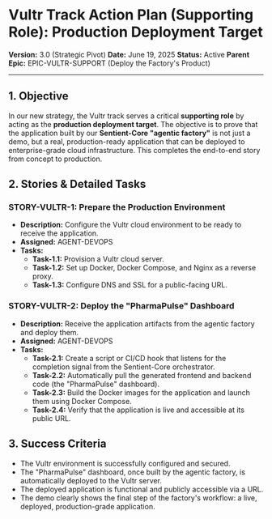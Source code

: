 # Vultr Track Action Plan (Supporting Role): Production Deployment Target

**Version:** 3.0 (Strategic Pivot)
**Date:** June 19, 2025
**Status:** Active
**Parent Epic:** EPIC-VULTR-SUPPORT (Deploy the Factory's Product)

---

## 1. Objective

In our new strategy, the Vultr track serves a critical **supporting role** by acting as the **production deployment target**. The objective is to prove that the application built by our **Sentient-Core "agentic factory"** is not just a demo, but a real, production-ready application that can be deployed to enterprise-grade cloud infrastructure. This completes the end-to-end story from concept to production.

## 2. Stories & Detailed Tasks

### STORY-VULTR-1: Prepare the Production Environment
*   **Description:** Configure the Vultr cloud environment to be ready to receive the application.
*   **Assigned:** AGENT-DEVOPS
*   **Tasks:**
    *   **Task-1.1:** Provision a Vultr cloud server.
    *   **Task-1.2:** Set up Docker, Docker Compose, and Nginx as a reverse proxy.
    *   **Task-1.3:** Configure DNS and SSL for a public-facing URL.

### STORY-VULTR-2: Deploy the "PharmaPulse" Dashboard
*   **Description:** Receive the application artifacts from the agentic factory and deploy them.
*   **Assigned:** AGENT-DEVOPS
*   **Tasks:**
    *   **Task-2.1:** Create a script or CI/CD hook that listens for the completion signal from the Sentient-Core orchestrator.
    *   **Task-2.2:** Automatically pull the generated frontend and backend code (the "PharmaPulse" dashboard).
    *   **Task-2.3:** Build the Docker images for the application and launch them using Docker Compose.
    *   **Task-2.4:** Verify that the application is live and accessible at its public URL.

## 3. Success Criteria

*   The Vultr environment is successfully configured and secured.
*   The "PharmaPulse" dashboard, once built by the agentic factory, is automatically deployed to the Vultr server.
*   The deployed application is functional and publicly accessible via a URL.
*   The demo clearly shows the final step of the factory's workflow: a live, deployed, production-grade application.